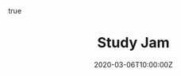---
title: Study Jam
event: "Eventbrite ticket"
event_url: "https://www.eventbrite.com/e/google-cloud-study-jam-google-developer-student-club-sjsu-tickets-97473625237"

location: DMH-150
# address:
#   street: 450 Serra Mall
#   city: Stanford
#   region: CA
#   postcode: '94305'
#   country: United States

summary: Cloud Study Jam and get hands-on experience with Google Cloud Platform Essentials
abstract: ""

# Talk start and end times.
#   End time can optionally be hidden by prefixing the line with `#`.
date: "2020-03-06T10:00:00Z"
date_end: "2020-03-06T13:00:00Z"
all_day: false

# Schedule page publish date (NOT talk date).
publishDate: "2020-02-15T18:10:00Z"

authors: []
tags: []

# Is this a featured talk? (true/false)
featured: false

image:
  placement: 1
  caption: ''
  focal_point: Right
  preview_only: false

links:
# - icon: twitter
#   icon_pack: fab
#   name: Follow
#   url: https://twitter.com/georgecushen
url_code: ""
url_pdf: ""
url_slides: ""
url_video: ""

# Markdown Slides (optional).
#   Associate this talk with Markdown slides.
#   Simply enter your slide deck's filename without extension.
#   E.g. `slides = "example-slides"` references `content/slides/example-slides.md`.
#   Otherwise, set `slides = ""`.
slides: ""

# Projects (optional).
#   Associate this post with one or more of your projects.
#   Simply enter your project's folder or file name without extension.
#   E.g. `projects = ["internal-project"]` references `content/project/deep-learning/index.md`.
#   Otherwise, set `projects = []`.
projects:
- ""

# Enable math on this page?
math: true

---
